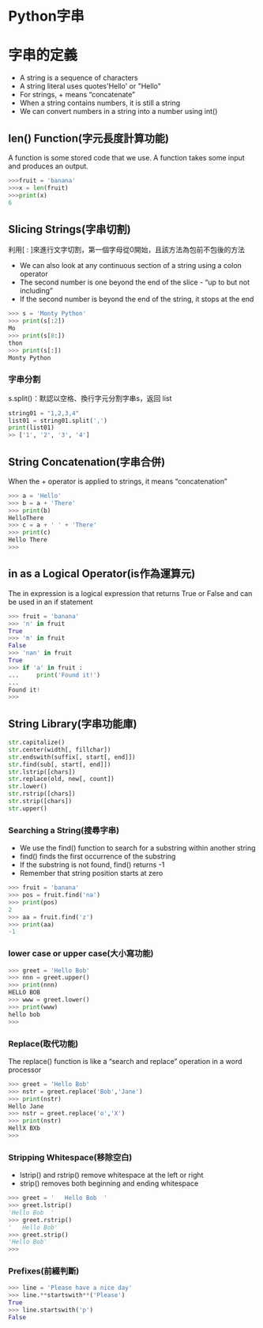 # Python字串

# 字串的定義

- A string is a sequence of characters
- A string literal uses quotes'Hello' or "Hello"
- For strings, + means “concatenate”
- When a string contains numbers, it is still a string
- We can convert numbers in a string into a number using int()

## len() Function(字元長度計算功能)

A function is some stored code that we use. A function takes some input and produces an output.

```python
>>>fruit = 'banana'
>>>x = len(fruit)
>>>print(x)
6
```

## Slicing Strings(字串切割)

利用[ : ]來進行文字切割，第一個字母從0開始，且該方法為包前不包後的方法

- We can also look at any continuous section of a string using a colon operator
- The second number is one beyond the end of the slice - “up to but not including”
- If the second number is beyond the end of the string, it stops at the end

```python
>>> s = 'Monty Python'
>>> print(s[:2])
Mo
>>> print(s[8:])
thon
>>> print(s[:])
Monty Python
```

### 字串分割

s.split()：默認以空格、換行字元分割字串s，返回 list

```python
string01 = "1,2,3,4"
list01 = string01.split(',')
print(list01)
>> ['1', '2', '3', '4']
```

## String Concatenation(字串合併)

When the + operator is applied to strings, it means “concatenation”

```python
>>> a = 'Hello'
>>> b = a + 'There'
>>> print(b)
HelloThere
>>> c = a + ' ' + 'There'
>>> print(c)
Hello There
>>>
```

## in as a Logical Operator(is作為運算元)

The in expression is a logical expression that returns True or False and can be used in an if statement

```python
>>> fruit = 'banana'
>>> 'n' in fruit
True
>>> 'm' in fruit
False
>>> 'nan' in fruit
True
>>> if 'a' in fruit :
...     print('Found it!')
...
Found it!
>>>
```

## String Library(字串功能庫)

```python
str.capitalize()
str.center(width[, fillchar])
str.endswith(suffix[, start[, end]])
str.find(sub[, start[, end]])
str.lstrip([chars])
str.replace(old, new[, count])
str.lower()
str.rstrip([chars])
str.strip([chars])
str.upper()
```

### Searching a String(搜尋字串)

- We use the find() function to search for a substring within another string
- find() finds the first occurrence of the substring
- If the substring is not found, find() returns -1
- Remember that string position starts at zero

```python
>>> fruit = 'banana'
>>> pos = fruit.find('na')
>>> print(pos)
2
>>> aa = fruit.find('z')
>>> print(aa)
-1
```

### lower case or upper case(大小寫功能)

```python
>>> greet = 'Hello Bob'
>>> nnn = greet.upper()
>>> print(nnn)
HELLO BOB
>>> www = greet.lower()
>>> print(www)
hello bob
>>>
```

### Replace(取代功能)

The replace() function is like a “search and replace” operation in a word processor

```python
>>> greet = 'Hello Bob'
>>> nstr = greet.replace('Bob','Jane')
>>> print(nstr)
Hello Jane
>>> nstr = greet.replace('o','X')
>>> print(nstr)
HellX BXb
>>>
```

### Stripping Whitespace(移除空白)

- lstrip() and rstrip() remove whitespace at the left or right
- strip() removes both beginning and ending whitespace

```python
>>> greet = '   Hello Bob  '
>>> greet.lstrip()
'Hello Bob  '
>>> greet.rstrip()
'   Hello Bob'
>>> greet.strip()
'Hello Bob'
>>>
```

### Prefixes(前綴判斷)

```python
>>> line = 'Please have a nice day'
>>> line.**startswith**('Please')
True
>>> line.startswith('p')
False
```